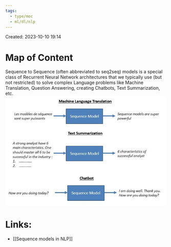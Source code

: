 ```yaml
---
tags:
  - type/moc
  - ml/dl/nlp
---
```

Created: 2023-10-10 19:14
# Map of Content

Sequence to Sequence (often abbreviated to seq2seq) models is a special class of Recurrent Neural Network architectures that we typically use (but not restricted) to solve complex Language problems like Machine Translation, Question Answering, creating Chatbots, Text Summarization, etc.
![](/img/nlp-seq2seq.jpg)

# Links:
- [[Sequence models in NLP]]